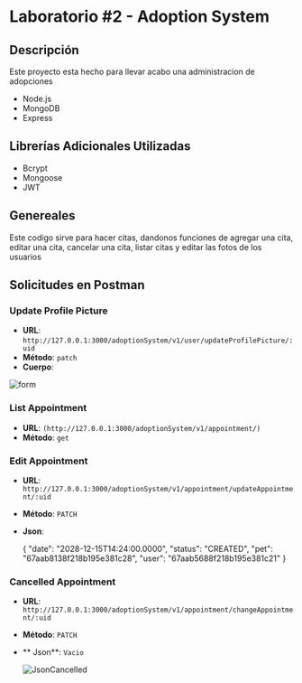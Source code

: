 # Laboratorio #2 - Adoption System

## Descripción
Este proyecto esta hecho para llevar acabo una administracion de adopciones

- Node.js
- MongoDB
- Express

## Librerías Adicionales Utilizadas
- Bcrypt
- Mongoose
- JWT

## Genereales
Este codigo sirve para hacer citas, dandonos funciones de agregar una cita, editar una cita, cancelar una cita, listar citas
y editar las fotos de los usuarios




## Solicitudes en Postman

### Update Profile Picture
- **URL**: `http://127.0.0.1:3000/adoptionSystem/v1/user/updateProfilePicture/:uid`
- **Método**: `patch`
- **Cuerpo**:
  
![form](https://github.com/user-attachments/assets/e5d60df3-7dcd-4317-a237-9cb875f47a02)

### List Appointment
- **URL**: `(http://127.0.0.1:3000/adoptionSystem/v1/appointment/)`
- **Método**: `get`

### Edit Appointment
- **URL**: `http://127.0.0.1:3000/adoptionSystem/v1/appointment/updateAppointment/:uid`
- **Método**: `PATCH`
- **Json**:
  
  {
  "date": "2028-12-15T14:24:00.0000",
  "status": "CREATED",
  "pet": "67aab8138f218b195e381c28",
  "user": "67aab5688f218b195e381c21"
}


### Cancelled Appointment
- **URL**: `http://127.0.0.1:3000/adoptionSystem/v1/appointment/changeAppointment/:uid`
- **Método**: `PATCH`
- ** Json**: `Vacio`

  
  ![JsonCancelled](https://github.com/user-attachments/assets/e47112ff-b766-479a-80e3-92fe0e322f67)





